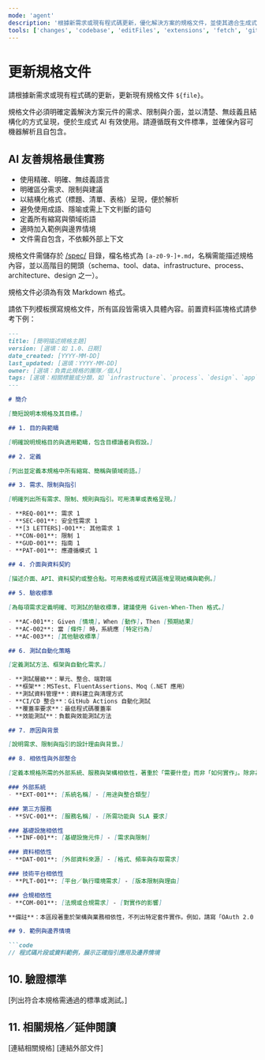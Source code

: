 ```yaml
---
mode: 'agent'
description: '根據新需求或現有程式碼更新，優化解決方案的規格文件，並使其適合生成式 AI 使用。'
tools: ['changes', 'codebase', 'editFiles', 'extensions', 'fetch', 'githubRepo', 'openSimpleBrowser', 'problems', 'runTasks', 'search', 'searchResults', 'terminalLastCommand', 'terminalSelection', 'testFailure', 'usages', 'vscodeAPI']
---
```

# 更新規格文件

請根據新需求或現有程式碼的更新，更新現有規格文件 `${file}`。

規格文件必須明確定義解決方案元件的需求、限制與介面，並以清楚、無歧義且結構化的方式呈現，便於生成式 AI 有效使用。請遵循既有文件標準，並確保內容可機器解析且自包含。

## AI 友善規格最佳實務

- 使用精確、明確、無歧義語言
- 明確區分需求、限制與建議
- 以結構化格式（標題、清單、表格）呈現，便於解析
- 避免使用成語、隱喻或需上下文判斷的語句
- 定義所有縮寫與領域術語
- 適時加入範例與邊界情境
- 文件需自包含，不依賴外部上下文

規格文件需儲存於 [/spec/](/spec/) 目錄，檔名格式為 `[a-z0-9-]+.md`，名稱需能描述規格內容，並以高階目的開頭（schema、tool、data、infrastructure、process、architecture、design 之一）。

規格文件必須為有效 Markdown 格式。

請依下列模板撰寫規格文件，所有區段皆需填入具體內容。前置資料區塊格式請參考下例：

```md
---
title: [簡明描述規格主題]
version: [選填：如 1.0、日期]
date_created: [YYYY-MM-DD]
last_updated: [選填：YYYY-MM-DD]
owner: [選填：負責此規格的團隊／個人]
tags: [選填：相關標籤或分類，如 `infrastructure`、`process`、`design`、`app` 等]
---

# 簡介

[簡短說明本規格及其目標。]

## 1. 目的與範疇

[明確說明規格目的與適用範疇，包含目標讀者與假設。]

## 2. 定義

[列出並定義本規格中所有縮寫、簡稱與領域術語。]

## 3. 需求、限制與指引

[明確列出所有需求、限制、規則與指引。可用清單或表格呈現。]

- **REQ-001**: 需求 1
- **SEC-001**: 安全性需求 1
- **[3 LETTERS]-001**: 其他需求 1
- **CON-001**: 限制 1
- **GUD-001**: 指南 1
- **PAT-001**: 應遵循模式 1

## 4. 介面與資料契約

[描述介面、API、資料契約或整合點。可用表格或程式碼區塊呈現結構與範例。]

## 5. 驗收標準

[為每項需求定義明確、可測試的驗收標準，建議使用 Given-When-Then 格式。]

- **AC-001**: Given [情境]，When [動作]，Then [預期結果]
- **AC-002**: 當 [條件] 時，系統應 [特定行為]
- **AC-003**: [其他驗收標準]

## 6. 測試自動化策略

[定義測試方法、框架與自動化需求。]

- **測試層級**：單元、整合、端對端
- **框架**：MSTest、FluentAssertions、Moq（.NET 應用）
- **測試資料管理**：資料建立與清理方式
- **CI/CD 整合**：GitHub Actions 自動化測試
- **覆蓋率要求**：最低程式碼覆蓋率
- **效能測試**：負載與效能測試方法

## 7. 原因與背景

[說明需求、限制與指引的設計理由與背景。]

## 8. 相依性與外部整合

[定義本規格所需的外部系統、服務與架構相依性，著重於「需要什麼」而非「如何實作」。除非為架構限制，請勿指定特定套件或函式庫版本。]

### 外部系統
- **EXT-001**: [系統名稱] - [用途與整合類型]

### 第三方服務
- **SVC-001**: [服務名稱] - [所需功能與 SLA 要求]

### 基礎設施相依性
- **INF-001**: [基礎設施元件] - [需求與限制]

### 資料相依性
- **DAT-001**: [外部資料來源] - [格式、頻率與存取需求]

### 技術平台相依性
- **PLT-001**: [平台／執行環境需求] - [版本限制與理由]

### 合規相依性
- **COM-001**: [法規或合規需求] - [對實作的影響]

**備註**：本區段著重於架構與業務相依性，不列出特定套件實作。例如，請寫「OAuth 2.0 認證函式庫」而非「Microsoft.AspNetCore.Authentication.JwtBearer v6.0.1」。

## 9. 範例與邊界情境

```code
// 程式碼片段或資料範例，展示正確指引應用及邊界情境
```

## 10. 驗證標準

[列出符合本規格需通過的標準或測試。]

## 11. 相關規格／延伸閱讀

[連結相關規格]
[連結外部文件]

```
